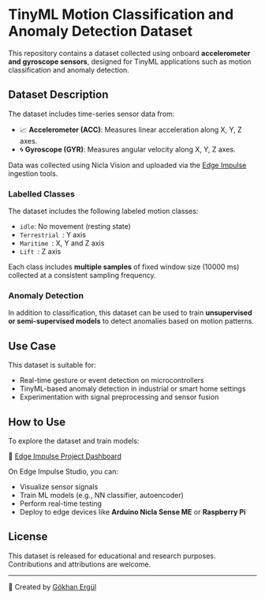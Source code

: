 # TinyML Motion Classification and Anomaly Detection Dataset

This repository contains a dataset collected using onboard **accelerometer and gyroscope sensors**, designed for TinyML applications such as motion classification and anomaly detection.

## Dataset Description

The dataset includes time-series sensor data from:

- 📈 **Accelerometer (ACC)**: Measures linear acceleration along X, Y, Z axes.
- 🌀 **Gyroscope (GYR)**: Measures angular velocity along X, Y, Z axes.

Data was collected using Nicla Vision and uploaded via the [Edge Impulse](https://www.edgeimpulse.com/) ingestion tools.

### Labelled Classes

The dataset includes the following labeled motion classes:

- `idle`: No movement (resting state)
- `Terrestrial `: Y axis
- `Maritime `: X, Y and Z axis
- `Lift `: Z axis

Each class includes **multiple samples** of fixed window size (10000 ms) collected at a consistent sampling frequency.

### Anomaly Detection

In addition to classification, this dataset can be used to train **unsupervised or semi-supervised models** to detect anomalies based on motion patterns.

## Use Case

This dataset is suitable for:

- Real-time gesture or event detection on microcontrollers
- TinyML-based anomaly detection in industrial or smart home settings
- Experimentation with signal preprocessing and sensor fusion

## How to Use

To explore the dataset and train models:

🔗 [Edge Impulse Project Dashboard](https://studio.edgeimpulse.com/studio/740773)

On Edge Impulse Studio, you can:
- Visualize sensor signals
- Train ML models (e.g., NN classifier, autoencoder)
- Perform real-time testing
- Deploy to edge devices like **Arduino Nicla Sense ME** or **Raspberry Pi**

## License

This dataset is released for educational and research purposes. Contributions and attributions are welcome.

---

📌 Created by [Gökhan Ergül](https://github.com/Gokhan-Ergul)
